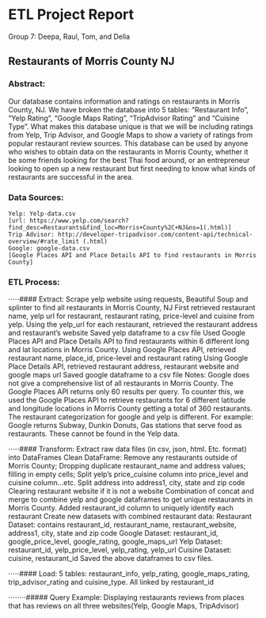 # ETL Project Report
Group 7: Deepa, Raul, Tom, and Delia

## Restaurants of Morris County NJ

### Abstract:

Our database contains information and ratings on restaurants in Morris County, NJ.  We have broken the database into 5 tables: “Restaurant Info”, “Yelp Rating”, “Google Maps Rating”, “TripAdvisor Rating” and “Cuisine Type”.  What makes this database unique is that we will be including ratings from Yelp, Trip Advisor, and Google Maps to show a variety of ratings from popular restaurant review sources.  This database can be used by anyone who wishes to obtain data on the restaurants in Morris County, whether it be some friends looking for the best Thai food around, or an entrepreneur looking to open up a new restaurant but first needing to know what kinds of restaurants are successful in the area. 

### Data Sources:
    Yelp: Yelp-data.csv 
    [url: https://www.yelp.com/search?find_desc=Restaurants&find_loc=Morris+County%2C+NJ&ns=1(.html)]
    Trip Advisor: http://developer-tripadvisor.com/content-api/technical-overview/#rate_limit (.html)
    Google: google-data.csv 
    [Google Places API and Place Details API to find restaurants in Morris County]

### ETL Process:

⋅⋅⋅⋅⋅#### Extract:
    Scrape yelp website using requests, Beautiful Soup and splinter to find all restaurants in Morris County, NJ
    First retrieved restaurant name, yelp url for restaurant, restaurant rating, price-level and cuisine from yelp.
    Using the yelp_url for each restaurant, retrieved the restaurant address and restaurant’s website
    Saved yelp dataframe to a csv file
    Used Google Places API and Place Details API to find restaurants within 6 different long and lat locations in Morris County.
    Using Google Places API, retrieved restaurant name, place_id, price-level and restaurant rating
    Using Google Place Details API, retrieved restaurant address, restaurant website and google maps url
    Saved google dataframe to a csv file
    Notes: 
    Google does not give a comprehensive list of all restaurants in Morris County. The Google Places API returns only 60 results per query. To counter this, we used the Google Places API to retrieve restaurants for 6 different latitude and longitude locations in Morris County getting a total of 360 restaurants.
    The restaurant categorization for google and yelp is different. For example: Google returns Subway, Dunkin Donuts, Gas stations that serve food as restaurants. These cannot be found in the Yelp data.

⋅⋅⋅⋅⋅#### Transform:
    Extract raw data files (in csv, json, html. Etc. format)  into DataFrames
    Clean DataFrame: 
    Remove any restaurants outside of Morris County; 
    Dropping duplicate restaurant_name and address values; 
    filling in empty cells; 
    Split yelp’s price_cuisine column into price_level and cuisine column...etc.
    Split address into address1, city, state and zip code
    Clearing restaurant website if it is not a website
    Combination of concat and merge to combine yelp and google dataframes to get unique restaurants in Morris County.
    Added restaurant_id column to uniquely identify each restaurant
    Create new datasets with combined restaurant data: 
    Restaurant Dataset: contains restaurant_id, restaurant_name, restaurant_website, address1, city, state and zip code
    Google Dataset: restaurant_id, google_price_level, google_rating, google_maps_url
    Yelp Dataset: restaurant_id, yelp_price_level, yelp_rating, yelp_url
    Cuisine Dataset: cuisine, restaurant_id
    Saved the above dataframes to csv files.


⋅⋅⋅⋅⋅#### Load:
    5 tables: restaurant_info, yelp_rating, google_maps_rating, trip_advisor_rating and cuisine_type.
    All linked by restaurant_id


⋅⋅⋅⋅⋅⋅⋅⋅##### Query Example:
    Displaying restaurants reviews from places that has reviews on all three websites(Yelp, Google Maps, TripAdvisor)




